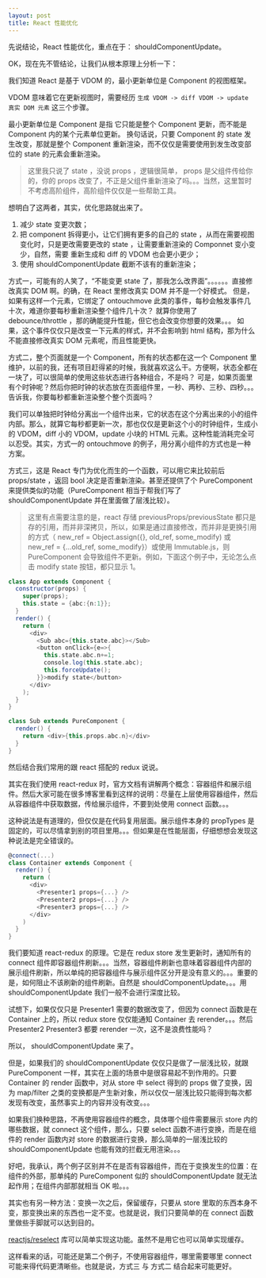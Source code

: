 ```yaml
---
layout: post
title: React 性能优化
---
```


先说结论，React 性能优化，重点在于： shouldComponentUpdate。

OK，现在先不管结论，让我们从根本原理上分析一下：

我们知道 React 是基于 VDOM 的，最小更新单位是 Component 的视图框架。

VDOM 意味着它在更新视图时，需要经历 `生成 VDOM -> diff VDOM -> update 真实 DOM 元素` 这三个步骤。

最小更新单位是 Component 是指 它只能是整个 Component 更新，而不能是 Component 内的某个元素单位更新。
换句话说，只要 Component 的 state 发生改变，那就是整个 Component 重新渲染，而不仅仅是需要使用到发生改变部位的 state 的元素会重新渲染。

> 这里我只说了 state ，没说 props ，逻辑很简单， props 是父组件传给你的，你的 props 改变了，不正是父组件重新渲染了吗。。。当然，这里暂时不考虑高阶组件，高阶组件仅仅是一些帮助工具。

想明白了这两者，其实，优化思路就出来了。

1. 减少 state 变更次数；
2. 把 component 拆得更小，让它们拥有更多的自己的 state ，从而在需要视图变化时，只是更改需要更改的 state ，让需要重新渲染的 Componnet 变小变少，自然，需要 重新生成和 diff 的 VDOM 也会更小更少；
3. 使用 shouldComponentUpdate 截断不该有的重新渲染；

方式一，可能有的人笑了，“不能变更 state 了，那我怎么改界面”。。。。。。直接修改真实 DOM 啊。的确，在 React 里修改真实 DOM 并不是一个好模式。
但是，如果有这样一个元素，它绑定了 ontouchmove 此类的事件，每秒会触发事件几十次，难道你要每秒重新渲染整个组件几十次？
就算你使用了 debounce/throttle ，那的确能提升性能，但它也会改变你想要的效果。。。
如果，这个事件仅仅只是改变一下元素的样式，并不会影响到 html 结构，那为什么不能直接修改真实 DOM 元素呢，而且性能更快。

方式二，整个页面就是一个 Component，所有的状态都在这一个 Component 里维护，以前的我，还有项目赶得紧的时候，我就喜欢这么干。方便啊，状态全都在一块了，可以很简单的使用这些状态进行各种组合，不是吗？
可是，如果页面里有个时钟呢？然后你把时钟的状态放在页面组件里，一秒、两秒、三秒、四秒。。。告诉我，你要每秒都重新渲染整个整个页面吗？

我们可以单独把时钟给分离出一个组件出来，它的状态在这个分离出来的小的组件内部。那么，就算它每秒都更新一次，那也仅仅是更新这个小的时钟组件，生成小的 VDOM，diff 小的 VDOM，update 小块的 HTML 元素。这种性能消耗完全可以忍受。其实，方式一的 ontouchmove 的例子，用分离小组件的方式也是一种方案。

方式三，这是 React 专门为优化而生的一个函数，可以用它来比较前后 props/state ，返回 bool 决定是否重新渲染。甚至还提供了个 PureComponent 来提供类似的功能（PureComponent 相当于帮我们写了 shouldComponentUpdate 并在里面做了层浅比较）。

> 这里有点需要注意的是，react 存储 previousProps/previousState 都只是存的引用，而并非深拷贝，所以，如果是通过直接修改，而并非是更换引用的方式（ new_ref = Object.assign({}, old_ref, some_modify) 或 new_ref = {...old_ref, some_modify}）或使用 Immutable.js，则 PureComponent 会导致组件不更新。例如，下面这个例子中，无论怎么点击 modify state 按钮，都只显示 1。

```scala
class App extends Component {
  constructor(props) {
    super(props);
    this.state = {abc:{n:1}};
  }
  render() {
    return (
      <div>
        <Sub abc={this.state.abc}></Sub>
        <button onClick={e=>{
          this.state.abc.n+=1;
          console.log(this.state.abc);
          this.forceUpdate();
        }}>modify state</button>
      </div>
    );
  }
}

class Sub extends PureComponent {
  render() {
    return <div>{this.props.abc.n}</div>
  }
}
```

然后结合我们常用的跟 react 搭配的 redux 说说。

其实在我们使用 react-redux 时，官方文档有讲解两个概念：容器组件和展示组件。然后大家可能在很多博客里看到这样的说明：尽量在上层使用容器组件，然后从容器组件中获取数据，传给展示组件，不要到处使用 connect 函数。。。

这种说法是有道理的，但仅仅是在代码复用层面。展示组件本身的 propTypes 是固定的，可以尽情拿到别的项目里用。。。但如果是在性能层面，仔细想想会发现这种说法是完全错误的。

```scala
@connect(...)
class Container extends Component {
  render() {
    return (
      <div>
        <Presenter1 props={...} />
        <Presenter2 props={...} />
        <Presenter3 props={...} />
      </div>
    )
  }
}
```

我们要知道 react-redux 的原理。它是在 redux store 发生更新时，通知所有的 connect 组件即容器组件刷新。。。当然，容器组件刷新也意味着容器组件内部的展示组件刷新，所以单纯的把容器组件与展示组件区分开是没有意义的。。。重要的是，如何阻止不该刷新的组件刷新。自然是 shouldComponentUpdate。。。用 shouldComponentUpdate 我们一般不会进行深度比较。

试想下，如果仅仅只是 Presenter1 需要的数据改变了，但因为 connect 函数是在 Container 上的，所以 redux store 仅仅能通知 Container 去 rerender。。。然后 Presenter2 Presenter3 都要 rerender 一次，这不是浪费性能吗？ 

所以， shouldComponentUpdate 来了。

但是，如果我们的 shouldComponentUpdate 仅仅只是做了一层浅比较，就跟 PureComponent 一样，其实在上面的场景中是很容易起不到作用的。只要 Container 的 render 函数中，对从 store 中 select 得到的 props 做了变换，因为 map/filter 之类的变换都是产生新对象，所以仅仅一层浅比较只能得到每次都发现有改变，虽然事实上的内容并没有改变。。。

如果我们换种思路，不再使用容器组件的概念，具体哪个组件需要展示 store 内的哪些数据，就 connect 这个组件，那么，只要 select 函数不进行变换，而是在组件的 render 函数内对 store 的数据进行变换，那么简单的一层浅比较的 shouldComponentUpdate 也能有效的拦截无用渲染。。。

好吧，我承认，两个例子区别并不在是否有容器组件，而在于变换发生的位置：在组件的外部，那单纯的 PureComponent 似的 shouldComponentUpdate 就无法起作用；在组件内部那就相当 OK 啦。。。

其实也有另一种方法：变换一次之后，保留缓存，只要从 store 里取的东西本身不变，那变换出来的东西也一定不变。也就是说，我们只要简单的在 connect 函数里做些手脚就可以达到目的。

[reactjs/reselect](https://github.com/reactjs/reselect) 库可以简单实现这功能。虽然不是用它也可以简单实现缓存。

这样看来的话，可能还是第二个例子，不使用容器组件，哪里需要哪里 connect 可能来得代码更清晰些。也就是说，方式三 与 方式二 结合起来可能更好。
